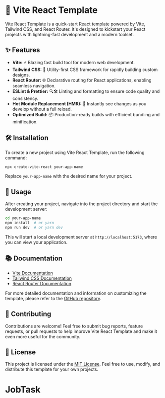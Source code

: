 # 🚀 Vite React Template

Vite React Template is a quick-start React template powered by Vite, Tailwind CSS, and React Router. It's designed to kickstart your React projects with lightning-fast development and a modern toolset.

## ✨ Features

- **Vite:** ⚡ Blazing fast build tool for modern web development.
- **Tailwind CSS:** 🎨 Utility-first CSS framework for rapidly building custom designs.
- **React Router:** 🌐 Declarative routing for React applications, enabling seamless navigation.
- **ESLint & Prettier:** 🔍🛠️ Linting and formatting to ensure code quality and consistency.
- **Hot Module Replacement (HMR):** 🔄 Instantly see changes as you develop without a full reload.
- **Optimized Build:** 📦 Production-ready builds with efficient bundling and minification.

## 🛠️ Installation

To create a new project using Vite React Template, run the following command:
```bash
npx create-vite-react your-app-name
```

Replace `your-app-name` with the desired name for your project.

## 🚦 Usage

After creating your project, navigate into the project directory and start the development server:

```bash
cd your-app-name
npm install  # or yarn
npm run dev  # or yarn dev
```

This will start a local development server at `http://localhost:5173`, where you can view your application.

## 📚 Documentation

- [Vite Documentation](https://vitejs.dev/guide/)
- [Tailwind CSS Documentation](https://tailwindcss.com/docs)
- [React Router Documentation](https://reactrouter.com/web/guides/quick-start)

For more detailed documentation and information on customizing the template, please refer to the [GitHub repository](https://github.com/example/vite-react-template).

## 🤝 Contributing

Contributions are welcome! Feel free to submit bug reports, feature requests, or pull requests to help improve Vite React Template and make it even more useful for the community.

## 📝 License

This project is licensed under the [MIT License](https://opensource.org/licenses/MIT). Feel free to use, modify, and distribute this template for your own projects.
# JobTask
